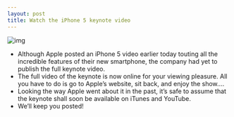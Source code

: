 ```yaml
---
layout: post
title: Watch the iPhone 5 keynote video
---
```

![img](http://media.idownloadblog.com/wp-content/uploads/2012/09/iPhone-5-keynote.png)
* Although Apple posted an iPhone 5 video earlier today touting all the incredible features of their new smartphone, the company had yet to publish the full keynote video.
* The full video of the keynote is now online for your viewing pleasure. All you have to do is go to Apple’s website, sit back, and enjoy the show….
* Looking the way Apple went about it in the past, it’s safe to assume that the keynote shall soon be available on iTunes and YouTube.
* We’ll keep you posted!

